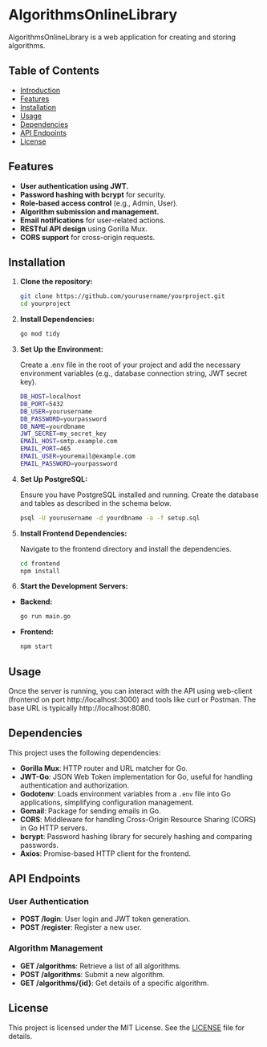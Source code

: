 # AlgorithmsOnlineLibrary

AlgorithmsOnlineLibrary is a web application for creating and storing algorithms.

## Table of Contents

- [Introduction](#introduction)
- [Features](#features)
- [Installation](#installation)
- [Usage](#usage)
- [Dependencies](#dependencies)
- [API Endpoints](#api-endpoints)
- [License](#license)

## Features

- **User authentication using JWT.**
- **Password hashing with bcrypt** for security.
- **Role-based access control** (e.g., Admin, User).
- **Algorithm submission and management.**
- **Email notifications** for user-related actions.
- **RESTful API design** using Gorilla Mux.
- **CORS support** for cross-origin requests.

## Installation

1. **Clone the repository:**
   ```bash
   git clone https://github.com/yourusername/yourproject.git
   cd yourproject

2. **Install Dependencies:**
   ```bash
   go mod tidy

3. **Set Up the Environment:**

    Create a .env file in the root of your project and
add the necessary environment variables (e.g., database connection string, JWT secret key).
   ```bash
   DB_HOST=localhost
   DB_PORT=5432
   DB_USER=yourusername
   DB_PASSWORD=yourpassword
   DB_NAME=yourdbname
   JWT_SECRET=my_secret_key
   EMAIL_HOST=smtp.example.com
   EMAIL_PORT=465
   EMAIL_USER=youremail@example.com
   EMAIL_PASSWORD=yourpassword

4. **Set Up PostgreSQL:**

    Ensure you have PostgreSQL installed and running. Create the database and tables as described in the schema below.
   ```bash
   psql -U yourusername -d yourdbname -a -f setup.sql

5. **Install Frontend Dependencies:**

    Navigate to the frontend directory and install the dependencies.
    ```bash
    cd frontend
    npm install

6. **Start the Development Servers:**

- **Backend:**
  ```bash
  go run main.go

- **Frontend:**
  ```bash
  npm start
  
## Usage

   Once the server is running, you can interact with the API using web-client (frontend on port http://localhost:3000) and tools like curl or Postman.
The base URL is typically http://localhost:8080.

## Dependencies

This project uses the following dependencies:

- **Gorilla Mux**: HTTP router and URL matcher for Go.
- **JWT-Go**: JSON Web Token implementation for Go, useful for handling authentication and authorization.
- **Godotenv**: Loads environment variables from a `.env` file into Go applications, simplifying configuration management.
- **Gomail**: Package for sending emails in Go.
- **CORS**: Middleware for handling Cross-Origin Resource Sharing (CORS) in Go HTTP servers.
- **bcrypt**: Password hashing library for securely hashing and comparing passwords.
- **Axios**: Promise-based HTTP client for the frontend.

## API Endpoints

### User Authentication

- **POST /login**: User login and JWT token generation.
- **POST /register**: Register a new user.

### Algorithm Management

- **GET /algorithms**: Retrieve a list of all algorithms.
- **POST /algorithms**: Submit a new algorithm.
- **GET /algorithms/{id}**: Get details of a specific algorithm.

## License

This project is licensed under the MIT License. See the [LICENSE](./LICENSE.md) file for details.

